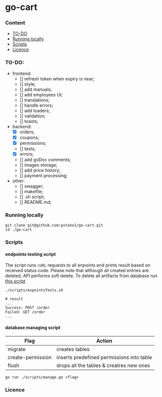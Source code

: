 # go-cart

### Content

- [TO-DO](#to-do)
- [Running locally](#running-locally)
- [Scripts](#scripts)
- [Licence](#licence)

### TO-DO:

- frontend:
  - [] refresh token when expiry is near;
  - [] style;
  - [] add manuals;
  - [] add employees UI;
  - [] translations;
  - [] handle errors;
  - [] add loaders;
  - [] validation;
  - [] toasts;
- backend:
  - [x] orders;
  - [x] coupons;
  - [x] permissions;
  - [] tests;
  - [x] errors;
  - [] add goDoc comments;
  - [] images storage;
  - [] add price history;
  - [] payment processing;
- other:
  - [] swagger;
  - [] makefile;
  - [] .sh script;
  - [] README.md;

### Running locally

```console
git clone git@github.com:pstano1/go-cart.git
cd ./go-cart
```

### Scripts

#### endpoints testing script

The script runs `cURL` requests to all enpoints end prints result based on received status code. Please note that although all created entries are deleted, API performs soft delete. To delete all artifacts from database run [this script](#database-managing-script)

```console
./scripts/enpointsTests.sh

# result
...
Success: POST /order
Failed: GET /order
...
```

#### database managing script

|Flag|Action|
|----|------|
|migrate|creates tables|
|create-permission|inserts predefined permissions into table|
|flush|drops all the tables & creatres new ones|

```console
go run ./scripts/manage.go <flag>
```

### Licence
